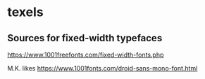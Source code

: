 # texels

## Sources for fixed-width typefaces

https://www.1001freefonts.com/fixed-width-fonts.php

M.K. likes https://www.1001fonts.com/droid-sans-mono-font.html
